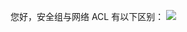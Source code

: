 您好，安全组与网络 ACL 有以下区别：
![](https://mc.qcloudimg.com/static/img/76cfef7865d70048973d7d9126d383a5/image.png)
